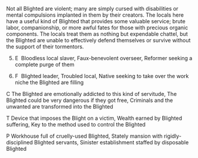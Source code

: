 Not all Blighted are violent; many are simply cursed with disabilities or mental compulsions implanted in them by their creators. The locals here have a useful kind of Blighted that provides some valuable service; brute labor, companionship, or more awful fates for those with precious organic components. The locals treat them as nothing but expendable chattel, but the Blighted are unable to effectively defend themselves or survive without the support of their tormentors.

5.  E  Bloodless local slaver, Faux-benevolent overseer, Reformer seeking a complete purge of them
    
6.  F  Blighted leader, Troubled local, Native seeking to take over the work niche the Blighted are filling
    

C The Blighted are emotionally addicted to this kind of servitude, The Blighted could be very dangerous if they got free, Criminals and the unwanted are transformed into the Blighted

T Device that imposes the Blight on a victim, Wealth earned by Blighted suffering, Key to the method used to control the Blighted

P Workhouse full of cruelly-used Blighted, Stately mansion with rigidly-disciplined Blighted servants, Sinister establishment staffed by disposable Blighted